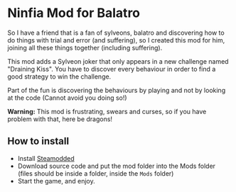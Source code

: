 # Ninfia Mod for Balatro
So I have a friend that is a fan of sylveons, balatro and discovering how to do things with trial and error (and suffering), so I created this mod for him, joining all these things together (including suffering).

This mod adds a Sylveon joker that only appears in a new challenge named "Draining Kiss". You have to discover every behaviour in order to find a good strategy to win the challenge.

Part of the fun is discovering the behaviours by playing and not by looking at the code (Cannot avoid you doing so!)

**Warning:** This mod is frustrating, swears and curses, so if you have problem with that, here be dragons!

## How to install
- Install [Steamodded](https://github.com/Steamodded/smods/wiki)
- Download source code and put the mod folder into the Mods folder (files should be inside a folder, inside the `Mods` folder)
- Start the game, and enjoy.